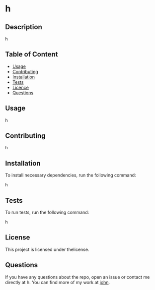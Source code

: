 

  # **h**

  
  
  ## Description 
  h

  ## Table of Content

  * [Usage](#usage)
  * [Contributing](#contributing)
  * [Installation](#installation)
  * [Tests](#tests)
  * [Licence](#license)
  * [Questions](#questions)

  ## Usage

  h

  ## Contributing

  h

  ## Installation

  To install necessary dependencies, run the following command:

  h

  ## Tests

  To run tests, run the following command:
  
  h

  ## License

   This project is licensed under thelicense. 

  ## Questions

  If you have any questions about the repo, open an issue or contact me directly at h. You can find more of my work at [john](https://github.com/john/).

